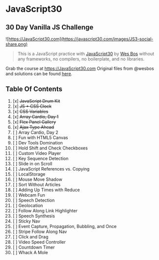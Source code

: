 # JavaScript30
## 30 Day Vanilla JS Challenge
![https://JavaScript30.com](https://javascript30.com/images/JS3-social-share.png)

> This is a JavaScript practice with [JavaScript30](https://javascript30.com/) by [Wes Bos](https://github.com/wesbos) without any frameworks, no compilers, no boilerplate, and no libraries.

Grab the course at https://JavaScript30.com
Original files from @wesbos and solutions can be found [here](https://github.com/wesbos/JavaScript30).

## Table Of Contents

1. [x]  ~~JavaScript Drum Kit~~
2. [x]  ~~JS + CSS Clock~~
3. [x]  ~~CSS Variables~~
4. [x]  ~~Array Cardio, Day 1~~
5. [x]  ~~Flex  Panel Gallery~~
6. [x]  ~~Ajax Type Ahead~~
7. [ ]  Array Cardio, Day 2
8. [ ]  Fun with HTML5 Canvas
9. [ ]  Dev Tools Domination
10. [ ]  Hold Shift and Check Checkboxes
11. [ ]  Custom Video Player
12. [ ]  Key Sequence Detection
13. [ ]  Slide in on Scroll
14. [ ]  JavaScript References vs. Copying
15. [ ]  LocalStorage
16. [ ]  Mouse Move Shadow
17. [ ]  Sort Without Articles
18. [ ]  Adding Up Times with Reduce
19. [ ]  Webcam Fun
20. [ ]  Speech Detection
21. [ ]  Geolocation
22. [ ]  Follow Along Link Highlighter
23. [ ]  Speech Synthesis
24. [ ]  Sticky Nav
25. [ ]  Event Capture, Propagation, Bubbling, and Once
26. [ ]  Stripe Follow Along Nav
27. [ ]  Click and Drag
28. [ ]  Video Speed Controller
29. [ ]  Countdown Timer
30. [ ]  Whack A Mole
